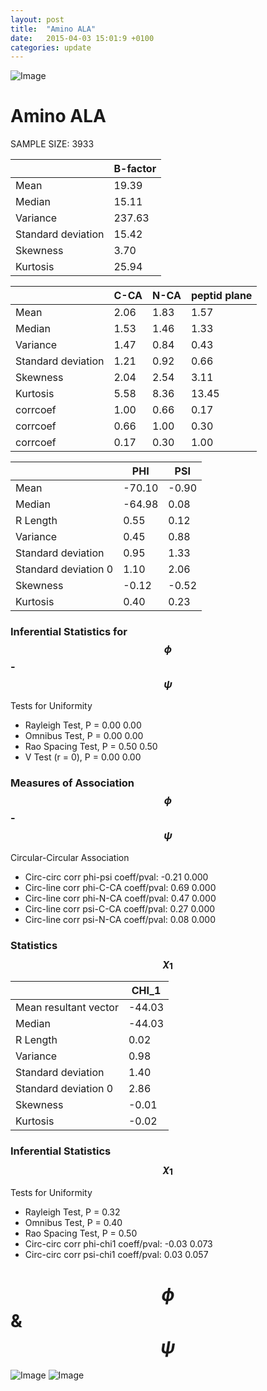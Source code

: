 ```yaml
---
layout: post
title:  "Amino ALA"
date:   2015-04-03 15:01:9 +0100
categories: update
---
```

<script src="https://cdnjs.cloudflare.com/ajax/libs/mathjax/2.7.0/MathJax.js?config=TeX-AMS-MML_HTMLorMML" type="text/javascript"></script>

![Image](../../../../images/aadensity.png)

# Amino ALA


 SAMPLE SIZE: 3933
 
 
 
|     | B-factor |
| --- | --- |
| Mean | 19.39 |
| Median | 15.11 |
| Variance | 237.63 |
| Standard deviation | 15.42 |
| Skewness | 3.70 |
| Kurtosis | 25.94 |
 
 
 

|     | C-CA | N-CA | peptid plane |
| --- | --- | --- | --- |
| Mean | 2.06 | 1.83 | 1.57 |
| Median | 1.53 | 1.46 | 1.33 |
| Variance | 1.47 | 0.84 | 0.43 |
| Standard deviation | 1.21 | 0.92 | 0.66 |
| Skewness | 2.04 | 2.54 | 3.11 |
| Kurtosis | 5.58 | 8.36 | 13.45 |
| corrcoef | 1.00 | 0.66 | 0.17 |
| corrcoef | 0.66 | 1.00 | 0.30 |
| corrcoef | 0.17 | 0.30 | 1.00 |
 
 
 

|     | PHI | PSI |
| --- | --- | --- |
| Mean | -70.10 | -0.90 |
| Median | -64.98 | 0.08 |
| R Length | 0.55 | 0.12 |
| Variance | 0.45 | 0.88 |
| Standard deviation | 0.95 | 1.33 |
| Standard deviation 0 | 1.10 | 2.06 |
| Skewness | -0.12 | -0.52 |
| Kurtosis | 0.40 | 0.23 |

### Inferential Statistics for $$\phi$$-$$\psi$$ 

Tests for Uniformity

- Rayleigh Test, P = 0.00 0.00
- Omnibus Test,  P = 0.00 0.00
- Rao Spacing Test,  P = 0.50 0.50
- V Test (r = 0),  P = 0.00 0.00
### Measures of Association $$\phi$$-$$\psi$$

Circular-Circular Association
- Circ-circ corr phi-psi coeff/pval:	-0.21	 0.000
- Circ-line corr phi-C-CA coeff/pval:	0.69	 0.000
- Circ-line corr phi-N-CA coeff/pval:	0.47	 0.000
- Circ-line corr psi-C-CA coeff/pval:	0.27	 0.000
- Circ-line corr psi-N-CA coeff/pval:	0.08	 0.000
### Statistics $$\chi_1$$

|     | CHI_1 |
| --- | --- |
| Mean resultant vector | -44.03 |
| Median | -44.03 | 
| R Length | 0.02 | 
| Variance | 0.98 | 
| Standard deviation | 1.40 |
| Standard deviation 0| 2.86 |
| Skewness | -0.01 |
| Kurtosis | -0.02 |

 

### Inferential Statistics $$\chi_1$$
Tests for Uniformity

- Rayleigh Test, 	 P = 0.32
- Omnibus Test, 	 P = 0.40
- Rao Spacing Test, 	 P = 0.50
- Circ-circ corr phi-chi1 coeff/pval:	-0.03	 0.073
- Circ-circ corr psi-chi1 coeff/pval:	0.03	 0.057


# $$\phi$$ & $$\psi$$
![Image](../../../../images/ALA_Rama_phipsi.jpg)
![Image](../../../../images/ALA_Rama_phipsiGrad.jpg)
